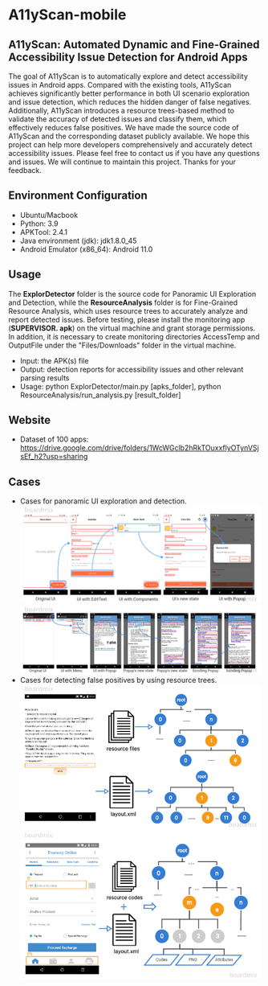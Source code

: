 # A11yScan-mobile
## A11yScan: Automated Dynamic and Fine-Grained Accessibility Issue Detection for Android Apps
The goal of A11yScan is to automatically explore and detect accessibility issues in Android apps. Compared with the existing tools, A11yScan achieves significantly better performance in both UI scenario exploration and issue detection, which reduces the hidden danger of false negatives. Additionally, A11yScan introduces a resource trees-based method to validate the accuracy of detected issues and classify them, which effectively reduces false positives. We have made the source code of A11yScan and the corresponding dataset publicly available. We hope this project can help more developers comprehensively and accurately detect accessibility issues. Please feel free to contact us if you have any questions and issues. We will continue to maintain this project. Thanks for your feedback.

## Environment Configuration
* Ubuntu/Macbook
* Python: 3.9
* APKTool: 2.4.1
* Java environment (jdk): jdk1.8.0_45
* Android Emulator (x86_64): Android 11.0

## Usage
The **ExplorDetector** folder is the source code for Panoramic UI Exploration and Detection, while the **ResourceAnalysis** folder is for Fine-Grained Resource Analysis, which uses resource trees to accurately analyze and report detected issues. Before testing, please install the monitoring app (**SUPERVISOR. apk**) on the virtual machine and grant storage permissions. In addition, it is necessary to create monitoring directories AccessTemp and OutputFile under the "Files/Downloads" folder in the virtual machine.
* Input: the APK(s) file
* Output: detection reports for accessibility issues and other relevant parsing results
* Usage: python ExplorDetector/main.py [apks_folder], python ResourceAnalysis/run_analysis.py [result_folder]

## Website
* Dataset of 100 apps: https://drive.google.com/drive/folders/1WcWGclb2hRkTOuxxflyOTynVSjsEf_h2?usp=sharing

## Cases
* Cases for panoramic UI exploration and detection.
  ![Image text](https://github.com/A11yScan/A11yScan/blob/main/Cases%20for%20panoramic%20UI%20exploration%20and%20detection-com.afoollestad.png)
  ![Image text](https://github.com/A11yScan/A11yScan/blob/main/Cases%20for%20panoramic%20UI%20exploration%20and%20detection-au.com.wall.png)
* Cases for detecting false positives by using resource trees.
  ![Image text](https://github.com/A11yScan/A11yScan/blob/main/Cases%20for%20detecting%20false%20positives%20by%20using%20resource%20trees-UI%20Presentation.png)
  ![Image text](https://github.com/A11yScan/A11yScan/blob/main/Cases%20for%20detecting%20false%20positives%20by%20using%20resource%20trees-Specific%20UI%20Design.png)
